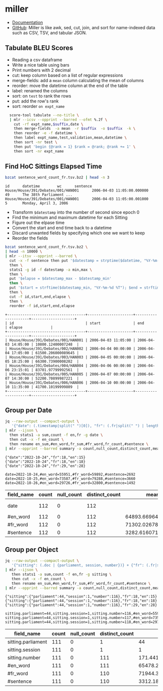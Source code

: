 # miller

* [Documentation](https://miller.readthedocs.io)
* [GitHub](https://github.com/johnkerl/miller): Miller is like awk, sed, cut, join, and sort for name-indexed data such as CSV, TSV, and tabular JSON.

## Tabulate BLEU Scores
* Reading a csv dataframe
* Write a nice table using bars
* Print numbers with 2 decimal
* cut: keep column based on a list of regular expressions
* merge-fields: add a `mean` column calculating the mean of columns
* reorder: move the datetime column at the end of the table
* label: renamed the columns
* sort: on `test` to rank the rows
* put: add the row's rank
* sort: reorder `on expt_name`

```sh
  score-tool tabulate --no-title \
  | mlr --icsv --opprint --barred --ofmt %.2f \
    cut -rf expt_name,$suffix,date \
    then merge-fields  -a mean  -r $suffix  -o $suffix  -k \
    then reorder -e -f datetime \
    then label expt_name,test,validation,mean,datetime \
    then sort -nr test \
    then put 'begin {@rank = 1} $rank = @rank; @rank += 1' \
    then sort -nr expt_name
```

## Find HoC Sittings Elapsed Time

```sh
bzcat sentence_word_count_fr.tsv.bz2 | head -n 3
```
```
id      datetime        wc      sentence
House/House/391/Debates/001/HAN001      2006-04-03 11:05:00.000000      49      The 38th Parliament ...
House/House/391/Debates/001/HAN001      2006-04-03 11:05:00.001000      5       Monday, April 3, 2006
```

* Transform `$datestamp` into the number of second since epoch 0
* Find the minimum and maximum datetime for each Sitting
* Figure out the elpase time
* Convert the start and end time back to a datetime
* Discard unwanted fields by specifying which one we want to keep
* Reorder the fields

```sh
bzcat sentence_word_count_fr.tsv.bz2 \
| head -n 10000 \
| mlr --itsv --opprint --barred \
  cut -x -f sentence then put '$datestamp = strptime($datetime, "%Y-%m-%d %T.%f")' \
  then \
  stats1 -g id -f datestamp -a min,max \
  then \
  put '$elapse = $datestamp_max - $datestamp_min'
  then \
  put '$start = strftime($datestamp_min, "%Y-%m-%d %T"); $end = strftime($datestamp_max, "%Y-%m-%d %T")' \
  then \
  cut -f id,start,end,elapse \
  then \
  reorder -f id,start,end,elapse
```
```
+------------------------------------+---------------------+---------------------+--------------------+
| id                                 | start               | end                 | elapse             |
+------------------------------------+---------------------+---------------------+--------------------+
| House/House/391/Debates/001/HAN001 | 2006-04-03 11:05:00 | 2006-04-03 14:05:00 | 10800.12400007248  |
| House/House/391/Debates/002/HAN002 | 2006-04-04 00:00:00 | 2006-04-04 17:05:00 | 61500.206000089645 |
| House/House/391/Debates/003/HAN003 | 2006-04-05 00:00:00 | 2006-04-05 18:25:00 | 66300.73900008202  |
| House/House/391/Debates/004/HAN004 | 2006-04-06 00:00:00 | 2006-04-06 23:15:01 | 83701.97799992561  |
| House/House/391/Debates/005/HAN005 | 2006-04-07 00:00:00 | 2006-04-07 14:30:00 | 52200.70899987221  |
| House/House/391/Debates/006/HAN006 | 2006-04-10 00:00:00 | 2006-04-10 11:35:00 | 41700.10199999809  |
+------------------------------------+---------------------+---------------------+--------------------+
```

## Group per Date

```sh
jq --raw-output --compact-output \
   '{"date": (.timestamp|split(" ")[0]), "fr": (.fr|split(" ") | length), "en": (.en|split(" ")|length)}' \
| mlr --ijson \
  then stats1 -a sum,count -f en,fr -g date \
  then cut -x -f en_count \
  then rename en_sum,#en_word,fr_sum,#fr_word,fr_count,#sentence \
| mlr --opprint --barred summary -a count,null_count,distinct_count,mean,min,median,max,stddev
```
```
{"date":"2022-10-24","fr":18,"en":15}
{"date":"2022-10-24","fr":18,"en":18}
{"date":"2022-10-24","fr":29,"en":28}
```
```
date=2022-10-24,#en_word=55951,#fr_word=59892,#sentence=2692
date=2022-10-25,#en_word=73587,#fr_word=79288,#sentence=3660
date=2022-10-26,#en_word=29726,#fr_word=32800,#sentence=1492
```

| field_name | count | null_count | distinct_count | mean | stddev | min | median | max |
| --- | --- | --- | --- | --- | --- | --- | --- | --- |
| date | 112 | 0 | 112 |  |  | 2022-10-24 | 2023-03-23 | 2023-09-29 |
| #en_word | 112 | 0 | 112 | 64893.669642857145 | 25599.55527604576 | 2812 | 68386 | 123193 |
| #fr_word | 112 | 0 | 112 | 71302.02678571429 | 27863.87682146542 | 3150 | 76163 | 133257 |
| #sentence | 112 | 0 | 112 | 3282.6160714285716 | 1318.6068832416186 | 128 | 3502 | 6373 |


## Group per Object

```sh
jq --raw-output --compact-output \
   '{"sitting": (.doc | {parliament, session, number})} + {"fr": (.fr|split(" ") | length), "en": (.en|split(" ")|length)}' \
| mlr --ijson \
   then stats1 -a sum,count -f en,fr -g sitting \
   then cut -x -f en_count \
   then rename en_sum,#en_word,fr_sum,#fr_word,fr_count,#sentence \
| mlr --opprint --barred summary -a count,null_count,distinct_count,mean,min,median,max,stddev
```
```
{"sitting":{"parliament":44,"session":1,"number":116},"fr":18,"en":15}
{"sitting":{"parliament":44,"session":1,"number":116},"fr":18,"en":18}
{"sitting":{"parliament":44,"session":1,"number":116},"fr":29,"en":28}
```
```
sitting.parliament=44,sitting.session=1,sitting.number=116,#en_word=55951,#fr_word=59892,#sentence=2692
sitting.parliament=44,sitting.session=1,sitting.number=117,#en_word=73587,#fr_word=79288,#sentence=3660
sitting.parliament=44,sitting.session=1,sitting.number=118,#en_word=29726,#fr_word=32800,#sentence=1492
```

| field_name | count | null_count | distinct_count | mean | stddev | min | median | max |
| --- | --- | --- | --- | --- | --- | --- | --- | --- |
| sitting.parliament | 111 | 0 | 1 | 44 | 0 | 44 | 44 | 44 |
| sitting.session | 111 | 0 | 1 | 1 | 0 | 1 | 1 | 1 |
| sitting.number | 111 | 0 | 111 | 171.44144144144144 | 32.61697402069964 | 116 | 171 | 227 |
| #en_word | 111 | 0 | 111 | 65478.2972972973 | 25569.833917971166 | 23026 | 68386 | 131905 |
| #fr_word | 111 | 0 | 110 | 71944.38738738738 | 27816.245672487912 | 25521 | 76163 | 142068 |
| #sentence | 111 | 0 | 110 | 3312.189189189189 | 1315.06589889158 | 1147 | 3502 | 6588 |
